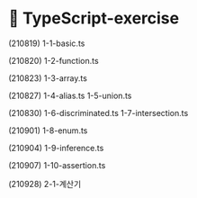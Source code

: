 # 🚩 TypeScript-exercise

(210819) 1-1-basic.ts

(210820) 1-2-function.ts

(210823) 1-3-array.ts

(210827) 1-4-alias.ts 1-5-union.ts

(210830) 1-6-discriminated.ts 1-7-intersection.ts

(210901) 1-8-enum.ts

(210904) 1-9-inference.ts

(210907) 1-10-assertion.ts

(210928) 2-1-계산기 
